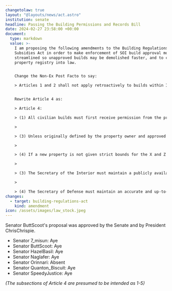 ```yaml
---
changetolaw: true
layout: "@layouts/news/act.astro"
institution: senate
headline: Passing the Building Permissions and Records Bill
date: 2024-02-27 23:58:00 +00:00
document:
  type: markdown
  value: >-
    I am proposing the following amendments to the Building Regulations and
    Subsidies Act in order to make enforcement of SOI build approval more
    streamlined so unapproved builds may be demolished faster, and to codify the
    property registry into law.


    Change the Non-Ex Post Facto to say: 

    > Articles 1 and 2 shall not apply retroactively to builds within Icenia built prior to the 10th March 2023. Article 4, Section 1 shall not apply retroactively to builds within Icenia built prior to the 27th January 2024.


    Rewrite Article 4 as:

    > Article 4:  

    > (1) All civilian builds must first receive permission from the proper authority (Secretary of the Interior unless otherwise devolved to a more local authority). Similarly, all military builds must first receive permission from the Secretary of Defense or the relevant devolved authority with oversight from the Secretary of Defense. Any builds that were constructed without permission, nor have been given retroactive approval, may be demolished at any time without warning or compensation.

    > 

    > (3) Unless originally defined by the property owner and approved by the proper authority, newly formed properties shall be assumed to have Y-level bounds from Y=16 to sky limit, excluding any intersections that may be formed as a result of other already existing properties that occupy some or all of the same X and Z bounds of the new property.

    > 

    > (4) If a new property is not given strict bounds for the X and Z coordinates, the property should be assumed to not cross into public works such as roads, rails, etc. . If there exist two or more parties with neighboring properties, both without strict bounds for their X and Z coordinates, the parties must first attempt to come to an agreement on the dividing line/shape of their properties if there is a disagreement or accusation of encroachment. If the parties cannot come to an agreement, the proper authority may decide the limits.

    > 

    > (3) The Secretary of the Interior must maintain a publicly available, accurate, and up-to-date record with an entry for every building and/or property within Icenia City. If one or more buildings are completely contained by a single property, only the property encompassing the build(s) is required to have an entry. Each entry shall include at least: the owner's name, the approval status, a picture of the build/property, and the bounding coordinates. Bounding coordinates must unambiguously define the coordinates enclosing the build/property at least the X and Z coordinates, but preferably in the X, Y, and Z directions. Examples include 2 corner coordinates of a rectangular prism shaped properties, or all vertex coordinates of a polyhedron shaped property.

    > 

    > (4) The Secretary of Defense must maintain an accurate and up-to-date record with an entry for every military build within Icenia. The Secretary of Defense may decide who can access the record. Each entry shall include at least the bounding coordinates. Bounding coordinates for a build are explained in the previous section.
changes:
  - target: building-regulations-act
    kind: amendment
icon: /assets/images/law_stock.jpeg
---
```

Senator ButtScoot's proposal was approved by the Senate and by President ChrisChrispie.<!--more-->

* Senator 7_misun: Aye
* Senator ButtScoot: Aye
* Senator HazelBasil: Aye
* Senator Naglafer: Aye
* Senator Orinnari: Absent
* Senator Quanton_Biscuit: Aye
* Senator SpeedyJustice: Aye

*(The subsections of Article 4 are presumed to be intended as 1-5)*